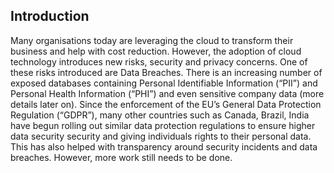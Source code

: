 ## Introduction

Many organisations today are leveraging the cloud to transform their business and help with cost reduction. However, the adoption of cloud technology introduces new risks, security and privacy concerns. One of these risks introduced are Data Breaches. There is an increasing number of exposed databases containing Personal Identifiable Information (“PII”) and Personal Health Information (“PHI”) and even sensitive company data (more details later on). 
Since the enforcement of the EU’s General Data Protection Regulation (“GDPR”), many other countries such as Canada, Brazil, India have begun rolling out similar data protection regulations to ensure higher data security security and giving individuals rights to their personal data. This has also helped with transparency around security incidents and data breaches. However, more work still needs to be done. 
